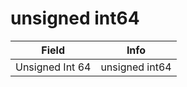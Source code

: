 # unsigned int64

<table><thead><tr><th>Field</th><th>Info</th></tr></thead><tbody>
<tr><td>Unsigned Int 64</td><td>unsigned int64</td></tr>
</tbody></table>